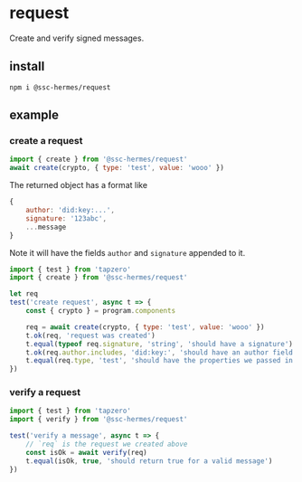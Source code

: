 # request

Create and verify signed messages.

## install

```
npm i @ssc-hermes/request
```

## example

### create a request
```js
import { create } from '@ssc-hermes/request'
await create(crypto, { type: 'test', value: 'wooo' })
```

The returned object has a format like
```js
{
    author: 'did:key:...',
    signature: '123abc',
    ...message
}
```
Note it will have the fields `author` and `signature` appended to it.

```js
import { test } from 'tapzero'
import { create } from '@ssc-hermes/request'

let req
test('create request', async t => {
    const { crypto } = program.components

    req = await create(crypto, { type: 'test', value: 'wooo' })
    t.ok(req, 'request was created')
    t.equal(typeof req.signature, 'string', 'should have a signature')
    t.ok(req.author.includes, 'did:key:', 'should have an author field')
    t.equal(req.type, 'test', 'should have the properties we passed in')
})
```

### verify a request
```js
import { test } from 'tapzero'
import { verify } from '@ssc-hermes/request'

test('verify a message', async t => {
    // `req` is the request we created above
    const isOk = await verify(req)
    t.equal(isOk, true, 'should return true for a valid message')
})
```
